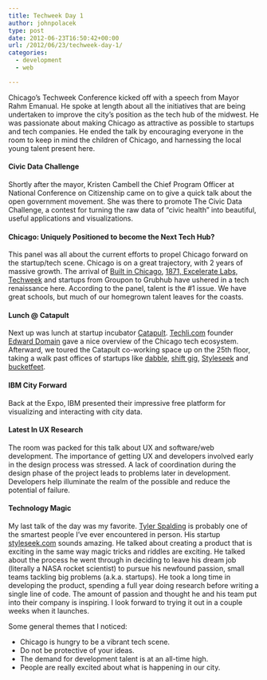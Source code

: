 ```yaml
---
title: Techweek Day 1
author: johnpolacek
type: post
date: 2012-06-23T16:50:42+00:00
url: /2012/06/23/techweek-day-1/
categories:
  - development
  - web

---
```


Chicago&rsquo;s Techweek Conference kicked off with a speech from Mayor Rahm Emanual. He spoke at length about all the initiatives that are being undertaken to improve the city&rsquo;s position as the tech hub of the midwest. He was passionate about making Chicago as attractive as possible to startups and tech companies. He ended the talk by encouraging everyone in the room to keep in mind the children of Chicago, and harnessing the local young talent present here.

#### Civic Data Challenge

Shortly after the mayor, Kristen Cambell the Chief Program Officer at National Conference on Citizenship came on to give a quick talk about the open government movement. She was there to promote The Civic Data Challenge, a contest for turning the raw data of “civic health&#8221; into beautiful, useful applications and visualizations.

#### Chicago: Uniquely Positioned to become the Next Tech Hub?

This panel was all about the current efforts to propel Chicago forward on the startup/tech scene. Chicago is on a great trajectory, with 2 years of massive growth. The arrival of <a href="http://builtinchicago.org" target="_blank" rel="noopener noreferrer">Built in Chicago</a>, <a href="http://www.1871.com" target="_blank" rel="noopener noreferrer">1871, <a href="http://exceleratelabs.com" target="_blank" rel="noopener noreferrer">Excelerate Labs, <a href="http://techweek.com" target="_blank" rel="noopener noreferrer">Techweek</a> and startups from Groupon to Grubhub have ushered in a tech renaissance here. According to the panel, talent is the #1 issue. We have great schools, but much of our homegrown talent leaves for the coasts.</p> 

<h4>
  Lunch @ Catapult
</h4>

<p>
  Next up was lunch at startup incubator <a href="http://catapultchicago.com" target="_blank" rel="noopener noreferrer">Catapult</a>. <a href="http://techli.com" target="_blank" rel="noopener noreferrer">Techli.com</a> founder <a href="https://twitter.com/#!/EdwardDomain" target="_blank" rel="noopener noreferrer" class="broken_link" rel="nofollow">Edward Domain</a> gave a nice overview of the Chicago tech ecosystem. Afterward, we toured the Catapult co-working space up on the 25th floor, taking a walk past offices of startups like <a href="http://dabble.co" target="_blank" rel="noopener noreferrer">dabble</a>, <a href="http://www.shiftgig.com/" target="_blank" rel="noopener noreferrer">shift gig</a>, <a href="https://twitter.com/styleseek" target="_blank" rel="noopener noreferrer">Styleseek</a> and <a href="http://www.bucketfeet.com" target="_blank" rel="noopener noreferrer">bucketfeet</a>.
</p>

<h4>
  IBM City Forward
</h4>

<p>
  Back at the Expo, IBM presented their impressive free platform for visualizing and interacting with city data.
</p>

<h4>
  Latest In UX Research
</h4>

<p>
  The room was packed for this talk about UX and software/web development. The importance of getting UX and developers involved early in the design process was stressed. A lack of coordination during the design phase of the project leads to problems later in development. Developers help illuminate the realm of the possible and reduce the potential of failure.
</p>

<h4>
  Technology Magic
</h4>

<p>
  My last talk of the day was my favorite. <a href="https://www.linkedin.com/in/tylerspalding/" target="_blank" rel="noopener noreferrer">Tyler Spalding</a> is probably one of the smartest people I&#8217;ve ever encountered in person. His startup <a href="https://twitter.com/styleseek" target="_blank" rel="noopener noreferrer">styleseek.com</a> sounds amazing. He talked about creating a product that is exciting in the same way magic tricks and riddles are exciting. He talked about the process he went through in deciding to leave his dream job (literally a NASA rocket scientist) to pursue his newfound passion, small teams tackling big problems (a.k.a. startups). He took a long time in developing the product, spending a full year doing research before writing a single line of code. The amount of passion and thought he and his team put into their company is inspiring. I look forward to trying it out in a couple weeks when it launches.
</p>

<p>
  Some general themes that I noticed:
</p>

<ul>
  <li>
    Chicago is hungry to be a vibrant tech scene.
  </li>
  <li>
    Do not be protective of your ideas.
  </li>
  <li>
    The demand for development talent is at an all-time high.
  </li>
  <li>
    People are really excited about what is happening in our city.
  </li>
</ul>